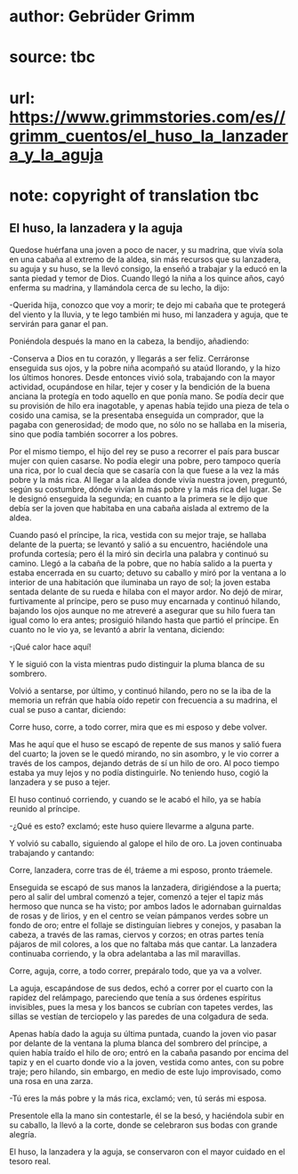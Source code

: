 # author: Gebrüder Grimm
# source: tbc
# url: https://www.grimmstories.com/es//grimm_cuentos/el_huso_la_lanzadera_y_la_aguja
# note: copyright of translation tbc

## El huso, la lanzadera y la aguja 

Quedose huérfana una joven a poco de nacer, y su madrina, que vivía sola
en una cabaña al extremo de la aldea, sin más recursos que su lanzadera,
su aguja y su huso, se la llevó consigo, la enseñó a trabajar y la educó
en la santa piedad y temor de Dios. Cuando llegó la niña a los quince
años, cayó enferma su madrina, y llamándola cerca de su lecho, la dijo:

-Querida hija, conozco que voy a morir; te dejo mi cabaña que te
protegerá del viento y la lluvia, y te lego también mi huso, mi
lanzadera y aguja, que te servirán para ganar el pan.

Poniéndola después la mano en la cabeza, la bendijo, añadiendo:

-Conserva a Dios en tu corazón, y llegarás a ser feliz. Cerráronse
enseguida sus ojos, y la pobre niña acompañó su ataúd llorando, y la
hizo los últimos honores. Desde entonces vivió sola, trabajando con la
mayor actividad, ocupándose en hilar, tejer y coser y la bendición de la
buena anciana la protegía en todo aquello en que ponía mano. Se podía
decir que su provisión de hilo era inagotable, y apenas había tejido una
pieza de tela o cosido una camisa, se la presentaba enseguida un
comprador, que la pagaba con generosidad; de modo que, no sólo no se
hallaba en la miseria, sino que podía también socorrer a los pobres.

Por el mismo tiempo, el hijo del rey se puso a recorrer el país para
buscar mujer con quien casarse. No podía elegir una pobre, pero tampoco
quería una rica, por lo cual decía que se casaría con la que fuese a la
vez la más pobre y la más rica. Al llegar a la aldea donde vivía nuestra
joven, preguntó, según su costumbre, dónde vivían la más pobre y la más
rica del lugar. Se le designó enseguida la segunda; en cuanto a la
primera se le dijo que debía ser la joven que habitaba en una cabaña
aislada al extremo de la aldea.

Cuando pasó el príncipe, la rica, vestida con su mejor traje, se hallaba
delante de la puerta; se levantó y salió a su encuentro, haciéndole una
profunda cortesía; pero él la miró sin decirla una palabra y continuó su
camino. Llegó a la cabaña de la pobre, que no había salido a la puerta y
estaba encerrada en su cuarto; detuvo su caballo y miró por la ventana a
lo interior de una habitación que iluminaba un rayo de sol; la joven
estaba sentada delante de su rueda e hilaba con el mayor ardor. No dejó
de mirar, furtivamente al príncipe, pero se puso muy encarnada y
continuó hilando, bajando los ojos aunque no me atreveré a asegurar que
su hilo fuera tan igual como lo era antes; prosiguió hilando hasta que
partió el príncipe. En cuanto no le vio ya, se levantó a abrir la
ventana, diciendo:

-¡Qué calor hace aquí!

Y le siguió con la vista mientras pudo distinguir la pluma blanca de su
sombrero.

Volvió a sentarse, por último, y continuó hilando, pero no se la iba de
la memoria un refrán que había oído repetir con frecuencia a su madrina,
el cual se puso a cantar, diciendo:


Corre huso, corre, a todo correr,
mira que es mi esposo y debe volver.


Mas he aquí que el huso se escapó de repente de sus manos y salió fuera
del cuarto; la joven se le quedó mirando, no sin asombro, y le vio
correr a través de los campos, dejando detrás de sí un hilo de oro. Al
poco tiempo estaba ya muy lejos y no podía distinguirle. No teniendo
huso, cogió la lanzadera y se puso a tejer.

El huso continuó corriendo, y cuando se le acabó el hilo, ya se había
reunido al príncipe.

-¿Qué es esto? exclamó; este huso quiere llevarme a alguna parte.

Y volvió su caballo, siguiendo al galope el hilo de oro. La joven
continuaba trabajando y cantando:


Corre, lanzadera, corre tras de él,
tráeme a mi esposo, pronto tráemele.


Enseguida se escapó de sus manos la lanzadera, dirigiéndose a la puerta;
pero al salir del umbral comenzó a tejer, comenzó a tejer el tapiz más
hermoso que nunca se ha visto; por ambos lados le adornaban guirnaldas
de rosas y de lirios, y en el centro se veían pámpanos verdes sobre un
fondo de oro; entre el follaje se distinguían liebres y conejos, y
pasaban la cabeza, a través de las ramas, ciervos y corzos; en otras
partes tenía pájaros de mil colores, a los que no faltaba más que
cantar. La lanzadera continuaba corriendo, y la obra adelantaba a las
mil maravillas.


Corre, aguja, corre, a todo correr,
prepáralo todo, que ya va a volver.


La aguja, escapándose de sus dedos, echó a correr por el cuarto con la
rapidez del relámpago, pareciendo que tenía a sus órdenes espíritus
invisibles, pues la mesa y los bancos se cubrían con tapetes verdes, las
sillas se vestían de terciopelo y las paredes de una colgadura de seda.

Apenas había dado la aguja su última puntada, cuando la joven vio pasar
por delante de la ventana la pluma blanca del sombrero del príncipe, a
quien había traído el hilo de oro; entró en la cabaña pasando por encima
del tapiz y en el cuarto donde vio a la joven, vestida como antes, con
su pobre traje; pero hilando, sin embargo, en medio de este lujo
improvisado, como una rosa en una zarza.

-Tú eres la más pobre y la más rica, exclamó; ven, tú serás mi esposa.

Presentole ella la mano sin contestarle, él se la besó, y haciéndola
subir en su caballo, la llevó a la corte, donde se celebraron sus bodas
con grande alegría.

El huso, la lanzadera y la aguja, se conservaron con el mayor cuidado en
el tesoro real.
